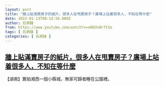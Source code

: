 ```yaml
---
layout: post
title: "牆上貼滿賣房子的紙片，很多人在甩賣房子？廣場上站着很多人，不知在等什麼"
date: 2022-01-13T00:14:56.000Z
author: 石炳鋒
from: https://www.youtube.com/watch?v=oNXUvNr7tIo
tags: [ 石炳锋 ]
categories: [ 石炳锋 ]
---
```

<!--1642032896000-->
[牆上貼滿賣房子的紙片，很多人在甩賣房子？廣場上站着很多人，不知在等什麼](https://www.youtube.com/watch?v=oNXUvNr7tIo)
------

<div>
【湖南】實拍湘西一個小縣城，無家可歸者睡在公園裡。
</div>
